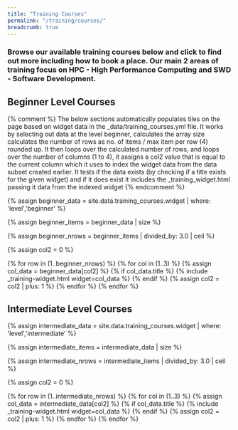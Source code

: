 ```yaml
---
title: "Training Courses"
permalink: "/training/courses/"
breadcrumb: true
---
```


### Browse our available training courses below and click to find out more including how to book a place. Our main 2 areas of training focus on HPC - High Performance Computing and SWD - Software Development.

## Beginner Level Courses
{% comment %}
   The below sections automatically populates tiles on the page based on
	 widget data in the _data/training_courses.yml file.
	 It works by selecting out data at the level beginner, calculates the array size
	 calculates the number of rows as no. of items / max item per row (4) rounded up.
	 It then loops over the calculated number of rows, and loops over the number of columns
	 (1 to 4), it assigns a col2 value that is equal to the current column which it uses to index
	 the widget data from the data subset created earlier.
	 It tests if the data exists (by checking if a title exists for the given widget) and if it
	 does exist it includes the _training_widget.html passing it data from the indexed widget
{% endcomment %}

{% assign beginner_data = site.data.training_courses.widget | where: 'level','beginner' %}

{% assign beginner_items = beginner_data | size %}

{% assign beginner_nrows = beginner_items | divided_by: 3.0 | ceil %}

{% assign col2 = 0 %}

<div class="test-space t60">
  {% for row in (1..beginner_nrows) %}
	   {% for col in (1..3) %}
				{% assign col_data = beginner_data[col2] %}
	      {% if col_data.title %}
				   {% include _training-widget.html widget=col_data  %}
				{% endif %}
				{% assign col2 = col2 | plus: 1 %}
		{% endfor %}
  {% endfor %}
</div>				

## Intermediate Level Courses

{% assign intermediate_data = site.data.training_courses.widget | where: 'level','intermediate' %}

{% assign intermediate_items = intermediate_data | size %}

{% assign intermediate_nrows = intermediate_items | divided_by: 3.0 | ceil %}

{% assign col2 = 0 %}

<div class="t60">
  {% for row in (1..intermediate_nrows) %}
	   {% for col in (1..3) %}
				{% assign col_data = intermediate_data[col2] %}
	      {% if col_data.title %}
				   {% include _training-widget.html widget=col_data  %}
				{% endif %}
				{% assign col2 = col2 | plus: 1 %}
		{% endfor %}
  {% endfor %}
</div>				
